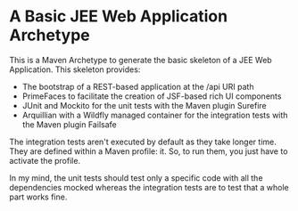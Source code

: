 # A Basic JEE Web Application Archetype

This is a Maven Archetype to generate the basic skeleton of a JEE Web Application.
This skeleton provides:
*   The bootstrap of a REST-based application at the /api URI path
*   PrimeFaces to facilitate the creation of JSF-based rich UI components
*   JUnit and Mockito for the unit tests with the Maven plugin Surefire
*   Arquillian with a Wildfly managed container for the integration tests with the Maven plugin Failsafe

The integration tests aren't executed by default as they take longer time. They are defined within a Maven profile: it.
So, to run them, you just have to activate the profile.

In my mind, the unit tests should test only a specific code with all the dependencies mocked whereas the integration tests
are to test that a whole part works fine.
